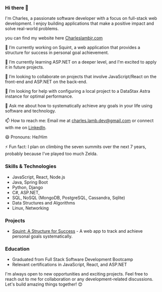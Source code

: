 ### Hi there 👋

I'm Charles, a passionate software developer with a focus on full-stack web development. I enjoy building applications that make a positive impact and solve real-world problems.


you can find my website here [Charleslambjr.com](https://www.charleslambjr.com)

🔭 I’m currently working on Squint, a web application that provides a structure for success in personal goal achievement.

🌱 I’m currently learning ASP.NET on a deeper level, and I'm excited to apply it in future projects.

👯 I’m looking to collaborate on projects that involve JavaScript/React on the front-end and ASP.NET on the back-end.

🤔 I’m looking for help with configuring a local project to a DataStax Astra instance for optimal performance.

💬 Ask me about how to systematically achieve any goals in your life using software and technology.

📫 How to reach me: Email me at charles.lamb.dev@gmail.com or connect with me on [LinkedIn](https://www.linkedin.com/in/charles-lamb-jr).

😄 Pronouns: He/Him

⚡ Fun fact: I plan on climbing the seven summits over the next 7 years, probably because I've played too much Zelda.

### Skills & Technologies
- JavaScript, React, Node.js
- Java, Spring Boot
- Python, Django
- C#, ASP.NET, 
- SQL, NoSQL (MongoDB, PostgreSQL, Cassandra, Sqlite)
- Data Structures and Algorithms
- Linux, Networking

### Projects
- [Squint: A Structure for Success](https://github.com/cyberstizz/squint) - A web app to track and achieve personal goals systematically.

### Education
- Graduated from Full Stack Software Development Bootcamp
- Relevant certifications in JavaScript, React, and ASP.NET

I'm always open to new opportunities and exciting projects. Feel free to reach out to me for collaboration or any development-related discussions. Let's build amazing things together! 😊


